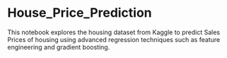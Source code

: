 # House_Price_Prediction
This notebook explores the housing dataset from Kaggle to predict Sales Prices of housing using advanced regression techniques such as feature engineering and gradient boosting.
